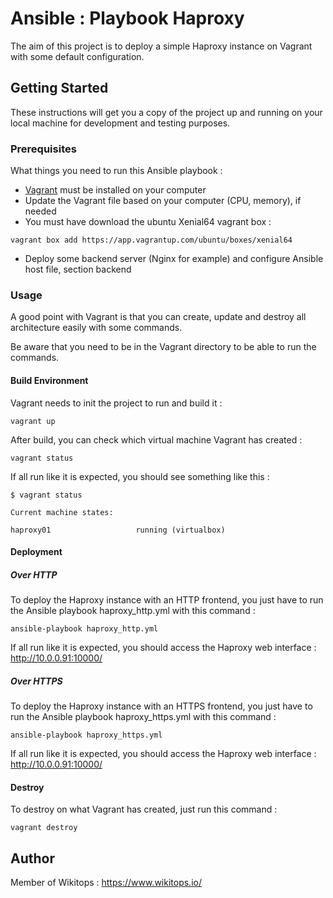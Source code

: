 # Ansible : Playbook Haproxy
The aim of this project is to deploy a simple Haproxy instance on Vagrant with some default configuration.

## Getting Started

These instructions will get you a copy of the project up and running on your local machine for development and testing purposes.

### Prerequisites

What things you need to run this Ansible playbook :

* [Vagrant](https://www.vagrantup.com/docs/installation/) must be installed on your computer
* Update the Vagrant file based on your computer (CPU, memory), if needed
* You must have download the ubuntu Xenial64 vagrant box :

```
vagrant box add https://app.vagrantup.com/ubuntu/boxes/xenial64
```
* Deploy some backend server (Nginx for example) and configure Ansible host file, section backend

### Usage

A good point with Vagrant is that you can create, update and destroy all architecture easily with some commands.

Be aware that you need to be in the Vagrant directory to be able to run the commands.

#### Build Environment

Vagrant needs to init the project to run and build it :

```
vagrant up
```

After build, you can check which virtual machine Vagrant has created :

```
vagrant status
```

If all run like it is expected, you should see something like this :

```
$ vagrant status

Current machine states:

haproxy01                   running (virtualbox)
```

#### Deployment

##### Over HTTP

To deploy the Haproxy instance with an HTTP frontend, you just have to run the Ansible playbook haproxy_http.yml with this command :

```
ansible-playbook haproxy_http.yml
```

If all run like it is expected, you should access the Haproxy web interface : http://10.0.0.91:10000/

##### Over HTTPS

To deploy the Haproxy instance with an HTTPS frontend, you just have to run the Ansible playbook haproxy_https.yml with this command :

```
ansible-playbook haproxy_https.yml
```

If all run like it is expected, you should access the Haproxy web interface : http://10.0.0.91:10000/

#### Destroy

To destroy on what Vagrant has created, just run this command :

```
vagrant destroy
```

## Author

Member of Wikitops : https://www.wikitops.io/
